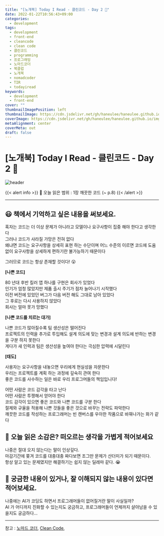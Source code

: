 ```yaml
---
title: "[노개북] Today I Read - 클린코드 - Day 2 📕"
date: 2022-01-22T10:56:43+09:00
categories:
  - development
tags:
  - development
  - front-end
  - cleancode
  - clean code
  - 클린코드
  - programming
  - 프로그래밍
  - 노마드코더
  - 북클럽
  - 노개북
  - nomadcoder
  - TIR
  - todayiread
keywords:
  - development
  - front-end
cover: ""
thumbnailImagePosition: left
thumbnailImage: https://cdn.jsdelivr.net/gh/haneulee/haneulee.github.io/img/post/book/book.png
coverImage: https://cdn.jsdelivr.net/gh/haneulee/haneulee.github.io/img/post/book/book.png
metaAlignment: center
coverMeta: out
draft: false
---
```


<!--toc-->

<!--adsense-->

# [노개북] Today I Read - 클린코드 - Day 2 📕

![header](https://capsule-render.vercel.app/api?type=waving&color=auto&height=400&section=header&text=Today_I_read📚&fontSize=100&animation=twinkling)

{{< alert info >}}
🔖 오늘 읽은 범위 : 1장 깨끗한 코드 (~ p.8)
{{< /alert >}}

---

## 😃 **책에서 기억하고 싶은 내용을 써보세요.**

혹자는 코드는 더 이상 문제가 아니라고 모델이나 요구사항이 집중 해야 한다고 생각한다  
그러나 코드가 사라질 가망은 전혀 없다  
왜냐면 코드는 요구사항을 상세히 표현 하는 수단이며 어느 수준의 이르면 코드에 도움 없이 요구사항을 상세하게 편하기란 불가능하기 때문이다

그러므로 코드는 항상 존재할 것이다! 😮

**[나쁜 코드]**

80 년대 후반 킬러 앱 하나를 구현은 회사가 있었다  
인기가 엄청 많았지만 제품 출시 주기가 점차 늘어나기 시작했다  
이전 버전에 있었던 버그가 다음 버전 해도 그대로 남아 있었다  
그 후로는 다시 사용하지 않았다  
회사는 얼마 못가 망했다

**[나쁜 코드를 치르는 대가]**

나쁜 코드가 많아질수록 팀 생산성은 떨어진다  
프로젝트의 인력을 추가로 투입해도 설계 의도에 맞는 변경과 설계 의도에 반하는 변경을 구분 하지 못한다  
게다가 새 인력과 팀은 생산성을 높여야 한다는 극심한 압력에 시달린다

**[태도]**

사용자는 요구사항을 내놓으면 우리에게 현실성을 자문한다  
우리는 프로젝트를 계획 하는 과정에 깊숙히 관여 한다  
좋은 코드를 사수하는 일은 바로 우리 프로그머들의 책임입니다!

어떤 사람은 코드 감각을 타고 난다  
어떤 사람은 투쟁해서 얻어야 한다  
코드 감각이 있으면 좋은 코드와 나쁜 코드를 구분 한다  
절제와 규율을 적용해 나쁜 것들을 좋은 것으로 바꾸는 전략도 파악한다  
깨끗한 코드를 작성하는 프로그래머는 빈 캔버스를 우아한 작품으로 바꿔나가는 화가 같다

## 🤔 **오늘 읽은 소감은? 떠오르는 생각을 가볍게 적어보세요**

나중은 절대 오지 않는다는 말이 인상깊다.  
마감기간에 쫒겨 코드를 대충대충 짜다보면 조그만 문제가 산더미가 되기 때문이다.  
항상 알고 있는 문제였지만 해결하기는 쉽지 않는 딜레마 같다. 😭

## 🔎 **궁금한 내용이 있거나, 잘 이해되지 않는 내용이 있다면 적어보세요.**

나중에는 AI가 코딩도 하면서 프로그래머들이 없어질거란 말이 사실일까?  
AI 가 어디까지 진화할 수 있는지도 궁금하고, 프로그래머들이 언제까지 살아남을 수 있을지도 궁금하다...

---

참고 :
[노마드 코더](https://nomadcoders.co/),
[Clean Code](https://www.amazon.de/s?k=clean+code&language=en_GB&adgrpid=82416116576&gclid=CjwKCAiA0KmPBhBqEiwAJqKK4xEmgP0Qilu_Jqm-hLaN7NeZDM2RwUTtLRfh0Vnse08yK250y1Q9CRoCVNMQAvD_BwE&hvadid=394769215141&hvdev=c&hvlocint=1006094&hvlocphy=1009875&hvnetw=g&hvqmt=e&hvrand=9663709442593437821&hvtargid=kwd-301191331858&hydadcr=4258_1714682&tag=googdemozdesk-21&ref=pd_sl_8fm7hcj0n9_e),

